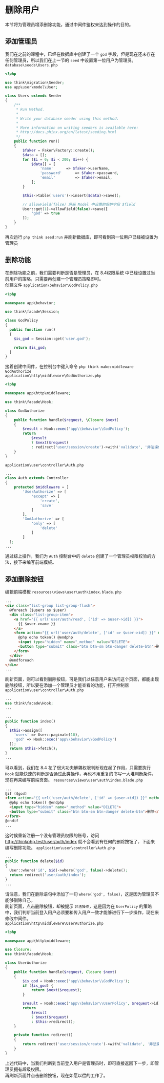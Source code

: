 # 删除用户

本节将为管理员增添删除功能，通过中间件鉴权来达到操作的目的。

## 添加管理员

我们在之前的课程中，已经在数据库中创建了一个 `god` 字段，但是现在还未存在任何管理员，所以我们在上一节的 `seed` 中设置第一位用户为管理员。  
`database\seeds\Users.php`  
~~~php
<?php

use think\migration\Seeder;
use app\user\model\User;

class Users extends Seeder
{
    /**
     * Run Method.
     *
     * Write your database seeder using this method.
     *
     * More information on writing seeders is available here:
     * http://docs.phinx.org/en/latest/seeding.html
     */
    public function run()
    {
        $faker = Faker\Factory::create();
        $data = [];
        for ($i = 0; $i < 200; $i++) {
            $data[] = [
                'name'      => $faker->userName,
                'password'      => $faker->password,
                'email'         => $faker->email,
            ];
        }

        $this->table('users')->insert($data)->save();

        // allowField(false) 屏蔽 Model 中设置的保护字段 $field
        User::get(1)->allowField(false)->save([
            'god' => true
        ]);
    }
}
~~~

再次运行 `php think seed:run` 并刷新数据库，即可看到第一位用户已经被设置为管理员

## 删除功能

在删除功能之前，我们需要判断是否是管理员，在 8.4权限系统 中已经设置过当前用户的策略，只需要再创建一个管理员策略即可。  
创建文件 `application\behavior\GodPolicy.php`

~~~php
<?php

namespace app\behavior;

use think\facade\Session;

class GodPolicy
{
  public function run()
  {
    $is_god = Session::get('user.god');

    return $is_god;
  }
}
~~~

接着创建中间件，在控制台中键入命令 `php think make:middleware GodAuthorize`  
`application\http\middleware\GodAuthorize.php`

~~~php
<?php

namespace app\http\middleware;

use think\facade\Hook;

class GodAuthorize
{
    public function handle($request, \Closure $next)
    {
        $result = Hook::exec('app\\behavior\\GodPolicy');
        return
            $result
            ? $next($request)
            : redirect('user/session/create')->with('validate', '非法操作');
    }
}
~~~

`application\user\controller\Auth.php`

~~~php
...
class Auth extends Controller
{
	protected $middleware = [
		'UserAuthorize' => [
			'except' => [
				'create',
				'save'
			]
		],
		'GodAuthorize' => [
			'only' => [
				'delete'
			]
		]
  ];
...
~~~

通过综上操作，我们为 `Auth` 控制台中的 `delete` 创建了一个管理员权限校验的方法，接下来编写前端模板。

## 添加删除按钮

编辑前端模板
`resources\views\user\auth\index.blade.php`

~~~html
...
<div class="list-group list-group-flush">
  @foreach ($users as $user)
  <div class="list-group-item">
    <a href="{{ url('user/auth/read', ['id' => $user->id]) }}">
      {{ $user->name }}
    </a>
    <form action="{{ url('user/auth/delete', ['id' => $user->id]) }}" method="post" class="float-right">
      @php echo token() @endphp
      <input type="hidden" name="_method" value="DELETE">
      <button type="submit" class="btn btn-sm btn-danger delete-btn">删除</button>
    </form>
  </div>
  @endforeach
</div>
...
~~~

刷新页面，则可以看到删除按钮，可是我们以任意用户来访问这个页面，都能出现删除按钮，所以要在添加一个管理员才能查看的功能，打开控制器  
`application\user\controller\Auth.php`

~~~php
...
use think\facade\Hook;
...

...
public function index()
{
  $this->assign([
    'users' => User::paginate(10),
    'god' => Hook::exec('app\\behavior\\GodPolicy')
  ]);
  return $this->fetch();
}
...
~~~

可以看到，我们在 8.4 花了很大功夫解耦权限判断现在起了作用，只需要执行 `Hook` 就能快速的判断是否通过此类操作，再也不用重复的书写一大堆判断条件，现在再来编写前端页面。
`resources\views\user\auth\index.blade.php`

~~~html
...
@if ($god)
<form action="{{ url('user/auth/delete', ['id' => $user->id]) }}" method="post" class="float-right">
  @php echo token() @endphp
  <input type="hidden" name="_method" value="DELETE">
  <button type="submit" class="btn btn-sm btn-danger delete-btn">删除</button>
</form>
@endif
...
~~~

这时候重新注册一个没有管理员权限的账号，访问 http://thinkphp.test/user/auth/index 就不会看到有任何的删除按钮了，下面来编写删除功能。
`application\user\controller\Auth.php`

~~~php
...
public function delete($id)
{
  User::where('id', $id)->where('god', false)->delete();
  return redirect('user/auth/index');
}
...
~~~

请注意，我们在删除语句中添加了一句 `where('god', false)`，这是因为管理员不能够删除自己。  
刷新页面，点击删除按钮，却被提示 `非法操作`，这是因为在 `UserPolicy` 的策略中，我们判断当前登入用户必须要和传入用户一致才能够进行下一步操作，现在来修改中间件。  
`application\http\middleware\UserAuthorize.php`

~~~php
<?php

namespace app\http\middleware;

use Closure;
use think\facade\Hook;

class UserAuthorize
{
    public function handle($request, Closure $next)
    {
        $is_god = Hook::exec('app\\behavior\\GodPolicy');
        if ($is_god) {
            return $next($request);
        }

        $result = Hook::exec('app\\behavior\\UserPolicy', $request->id);
        return
            $result
            ? $next($request)
            : $this->redirect();
    }

    private function redirect()
    {
        return redirect('user/session/create')->with('validate', '非法操作');
    }
}
~~~

上述代码中，当我们判断到当前登入用户是管理员时，即可直接返回下一步，即管理员拥有超级权限。  
再刷新页面并点击删除按钮，现在如愿以偿的工作了。